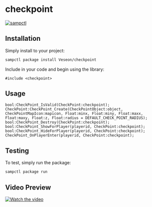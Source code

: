 # checkpoint

[![sampctl](https://img.shields.io/badge/sampctl-checkpoint-2f2f2f.svg?style=for-the-badge)](https://github.com/Veseon/checkpoint)

<!--
Short description of your library, why it's useful, some examples, pictures or
videos. Link to your forum release thread too.

Remember: You can use "forumfmt" to convert this readme to forum BBCode!

What the sections below should be used for:

`## Installation`: Leave this section un-edited unless you have some specific
additional installation procedure.

`## Testing`: Whether your library is tested with a simple `main()` and `print`,
unit-tested, or demonstrated via prompting the player to connect, you should
include some basic information for users to try out your code in some way.

And finally, maintaining your version number`:

* Follow [Semantic Versioning](https://semver.org/)
* When you release a new version, update `VERSION` and `git tag` it
* Versioning is important for sampctl to use the version control features

Happy Pawning!
-->

## Installation

Simply install to your project:

```bash
sampctl package install Veseon/checkpoint
```

Include in your code and begin using the library:

```pawn
#include <checkpoint>
```

## Usage

<!--
Write your code documentation or examples here. If your library is documented in
the source code, direct users there. If not, list your API and describe it well
in this section. If your library is passive and has no API, simply omit this
section.
-->

```pawn
bool:CheckPoint_IsValid(CheckPoint:checkpoint);
CheckPoint:CheckPoint_Create(CheckPointObject:object, CheckPointMapIcon:mapicon, Float:minx, Float:miny, Float:maxx, Float:maxy, Float:z, Float:radius = DEFAULT_CHECK_POINT_RADIUS);
bool:CheckPoint_Destroy(CheckPoint:checkpoint);
bool:CheckPoint_ShowForPlayer(playerid, CheckPoint:checkpoint);
bool:CheckPoint_HideForPlayer(playerid, CheckPoint:checkpoint);
CheckPoint_OnPlayerEnter(playerid, CheckPoint:checkpoint);
```

## Testing

<!--
Depending on whether your package is tested via in-game "demo tests" or
y_testing unit-tests, you should indicate to readers what to expect below here.
-->

To test, simply run the package:

```bash
sampctl package run
```

## Video Preview

[![Watch the video](https://imgur.com/a/5otb28I)](https://streamable.com/2ocgdb)
